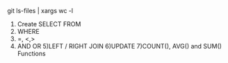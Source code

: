 git ls-files | xargs wc -l

1) Create SELECT FROM
2) WHERE
3) =, <,>
4) AND OR 
5)LEFT / RIGHT JOIN
6)UPDATE
7)COUNT(), AVG() and SUM() Functions
